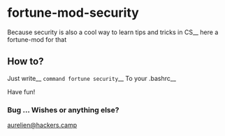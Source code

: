 # fortune-mod-security
Because security is also a cool way to learn tips and tricks in CS__
here a fortune-mod for that

## How to?
Just write__
`command fortune security`__
To your .bashrc__

Have fun!



### Bug ... Wishes or anything else?
aurelien@hackers.camp

